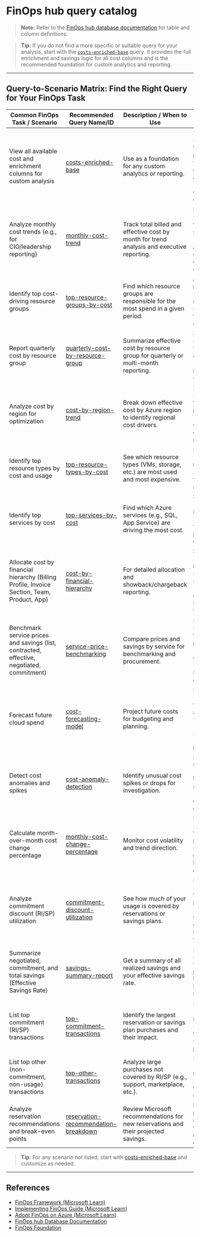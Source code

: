 # FinOps hub query catalog

> **Note:** Refer to the [FinOps hub database documentation](./finops-hub-database-guide.md) for table and column definitions.

> **Tip:** If you do not find a more specific or suitable query for your analysis, start with the [`costs-enriched-base`](./catalog/costs-enriched-base.kql) query. It provides the full enrichment and savings logic for all cost columns and is the recommended foundation for custom analytics and reporting.

---

## Query-to-Scenario Matrix: Find the Right Query for Your FinOps Task

| Common FinOps Task / Scenario                                                               | Recommended Query Name/ID                                                                  | Description / When to Use                                                                  | How to Use                                                                                                                                     |
| ------------------------------------------------------------------------------------------- | ------------------------------------------------------------------------------------------ | ------------------------------------------------------------------------------------------ | ---------------------------------------------------------------------------------------------------------------------------------------------- |
| View all available cost and enrichment columns for custom analysis                          | [costs-enriched-base](./catalog/costs-enriched-base.kql)                                   | Use as a foundation for any custom analytics or reporting.                                 | Set `startDate`/`endDate` to define analysis period; use as foundation for custom reports aligned with "Understand Cloud Usage & Cost" domain. |
| Analyze monthly cost trends (e.g., for CIO/leadership reporting)                            | [monthly-cost-trend](./catalog/monthly-cost-trend.kql)                                     | Track total billed and effective cost by month for trend analysis and executive reporting. | Set `startDate`/`endDate` for trend period; supports "Reporting and Analytics" capability for executive dashboards.                            |
| Identify top cost-driving resource groups                                                   | [top-resource-groups-by-cost](./catalog/top-resource-groups-by-cost.kql)                   | Find which resource groups are responsible for the most spend in a given period.           | Adjust `N` parameter (default: 5) for result count; set `startDate`/`endDate` for specific analysis periods.                                   |
| Report quarterly cost by resource group                                                     | [quarterly-cost-by-resource-group](./catalog/quarterly-cost-by-resource-group.kql)         | Summarize effective cost by resource group for quarterly or multi-month reporting.         | Set `startDate`/`endDate` for fiscal quarters; adjust `N` parameter (default: 5) for top resource groups shown.                                |
| Analyze cost by region for optimization                                                     | [cost-by-region-trend](./catalog/cost-by-region-trend.kql)                                 | Break down effective cost by Azure region to identify regional cost drivers.               | Set `startDate`/`endDate` for analysis period; supports "Workload Optimization" capability for region selection.                               |
| Identify top resource types by cost and usage                                               | [top-resource-types-by-cost](./catalog/top-resource-types-by-cost.kql)                     | See which resource types (VMs, storage, etc.) are most used and most expensive.            | Set `N` parameter (default: 10) for result count; set `startDate`/`endDate` for specific period analysis.                                      |
| Identify top services by cost                                                               | [top-services-by-cost](./catalog/top-services-by-cost.kql)                                 | Find which Azure services (e.g., SQL, App Service) are driving the most cost.              | Set `N` parameter (default: 10) for result count; set `startDate`/`endDate` for analysis period; key for cost visibility.                      |
| Allocate cost by financial hierarchy (Billing Profile, Invoice Section, Team, Product, App) | [cost-by-financial-hierarchy](./catalog/cost-by-financial-hierarchy.kql)                   | For detailed allocation and showback/chargeback reporting.                                 | Set `N` parameter (default: 5) for top results; set `startDate`/`endDate`; supports "Allocation" capability in FinOps framework.               |
| Benchmark service prices and savings (list, contracted, effective, negotiated, commitment)  | [service-price-benchmarking](./catalog/service-price-benchmarking.kql)                     | Compare prices and savings by service for benchmarking and procurement.                    | Set `startDate`/`endDate` for benchmark period; supports "Benchmarking" capability in "Quantify Business Value" domain.                        |
| Forecast future cloud spend                                                                 | [cost-forecasting-model](./catalog/cost-forecasting-model.kql)                             | Project future costs for budgeting and planning.                                           | Set `startDate`/`endDate` for historical data; adjust `forecastPeriods` (default: 90) and `interval` (default: 1d) for forecast horizon.       |
| Detect cost anomalies and spikes                                                            | [cost-anomaly-detection](./catalog/cost-anomaly-detection.kql)                             | Identify unusual cost spikes or drops for investigation.                                   | Set `numberOfMonths` (default: 12) for lookback period; adjust `interval` (default: 1d) for detection granularity.                             |
| Calculate month-over-month cost change percentage                                           | [monthly-cost-change-percentage](./catalog/monthly-cost-change-percentage.kql)             | Monitor cost volatility and trend direction.                                               | Set `startDate`/`endDate` for analysis period; results show percent changes for both billed and effective costs.                               |
| Analyze commitment discount (RI/SP) utilization                                             | [commitment-discount-utilization](./catalog/commitment-discount-utilization.kql)           | See how much of your usage is covered by reservations or savings plans.                    | Set `startDate`/`endDate` for analysis period; supports "Rate Optimization" capability in FinOps framework.                                    |
| Summarize negotiated, commitment, and total savings (Effective Savings Rate)                | [savings-summary-report](./catalog/savings-summary-report.kql)                             | Get a summary of all realized savings and your effective savings rate.                     | Set `startDate`/`endDate` for reporting period; calculates total savings and Effective Savings Rate (ESR) KPI.                                 |
| List top commitment (RI/SP) transactions                                                    | [top-commitment-transactions](./catalog/top-commitment-transactions.kql)                   | Identify the largest reservation or savings plan purchases and their impact.               | Set `N` parameter (default: 10) for result count; set `startDate`/`endDate` to analyze specific purchase periods.                              |
| List top other (non-commitment, non-usage) transactions                                     | [top-other-transactions](./catalog/top-other-transactions.kql)                             | Analyze large purchases not covered by RI/SP (e.g., support, marketplace, etc.).           | Set `N` parameter (default: 10) for result count; set `startDate`/`endDate` to analyze non-usage spend.                                        |
| Analyze reservation recommendations and break-even points                                   | [reservation-recommendation-breakdown](./catalog/reservation-recommendation-breakdown.kql) | Review Microsoft recommendations for new reservations and their projected savings.         | Run without parameters for all recommendations; filter by service or region for targeted optimization.                                         |

> **Tip:** For any scenario not listed, start with [costs-enriched-base](./catalog/costs-enriched-base.kql) and customize as needed.

---

## References

- [FinOps Framework (Microsoft Learn)](https://learn.microsoft.com/cloud-computing/finops/framework/finops-framework)
- [Implementing FinOps Guide (Microsoft Learn)](https://learn.microsoft.com/cloud-computing/finops/implementing-finops-guide)
- [Adopt FinOps on Azure (Microsoft Learn)](https://learn.microsoft.com/training/modules/adopt-finops-on-azure/)
- [FinOps hub Database Documentation](./finops-hub-database-guide.md)
- [FinOps Foundation](https://www.finops.org/framework/)
